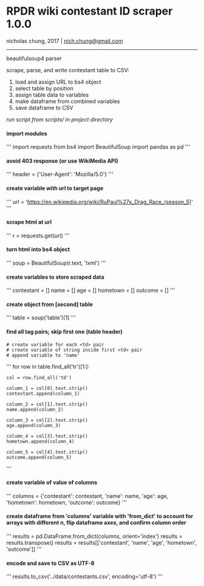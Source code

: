 # RPDR wiki contestant ID scraper 1.0.0
nicholas chung, 2017 | nich.chung@gmail.com
***

beautifulsoup4 parser

scrape, parse, and write contestant table to CSV:
 
 1. load and assign URL to bs4 object 
 2. select table by position
 3. assign table data to variables
 4. make dataframe from combined variables
 5. save dataframe to CSV

*run script from scripts/ in project directory*

#### import modules
'''
import requests
from bs4 import BeautifulSoup
import pandas as pd
'''

#### avoid 403 response (or use WikiMedia API)
'''
header = {'User-Agent': 'Mozilla/5.0'}
'''

#### create variable with url to target page
'''
url = 'https://en.wikipedia.org/wiki/RuPaul%27s_Drag_Race_(season_5)' 
'''

#### scrape html at url
'''
r = requests.get(url)
'''

#### turn html into bs4 object
'''
soup = BeautifulSoup(r.text, 'lxml')
'''

#### create variables to store scraped data
'''
contestant = []
name = []
age = []
hometown = []
outcome = []
'''

#### create object from [second] table
'''
table = soup('table')[1]
'''

#### find all <tr> tag pairs; skip first one (table header)
    # create variable for each <td> pair 
    # create variable of string inside first <td> pair
    # append variable to 'name' 
'''
for row in table.find_all('tr')[1:]:
    
    col = row.find_all('td')

    column_1 = col[0].text.strip()
    contestant.append(column_1)
    
    column_2 = col[1].text.strip()
    name.append(column_2)
    
    column_3 = col[2].text.strip()
    age.append(column_3)
    
    column_4 = col[3].text.strip()
    hometown.append(column_4)
    
    column_5 = col[4].text.strip()
    outcome.append(column_5)
'''
    

#### create variable of value of columns
'''
columns = {'contestant': contestant, 'name': name, 'age': age, 'hometown': hometown, 'outcome': outcome}
'''

#### create dataframe from 'columns' variable with 'from_dict' to account for arrays with different n, flip dataframe axes, and confirm column order
'''
results = pd.DataFrame.from_dict(columns, orient='index')
results = results.transpose()
results = results[['contestant', 'name', 'age', 'hometown', 'outcome']]
'''


#### encode and save to CSV as UTF-8
'''
results.to_csv('../data/contestants.csv', encoding='utf-8')
'''
